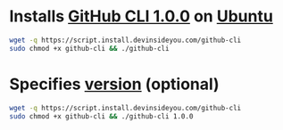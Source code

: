 # Installs [GitHub CLI 1.0.0](https://cli.github.com/) on [Ubuntu](https://www.ubuntu.com/)

```bash
wget -q https://script.install.devinsideyou.com/github-cli
sudo chmod +x github-cli && ./github-cli
```

# Specifies [version](https://github.com/lihaoyi/Ammonite/releases) (optional)

```bash
wget -q https://script.install.devinsideyou.com/github-cli
sudo chmod +x github-cli && ./github-cli 1.0.0
```
